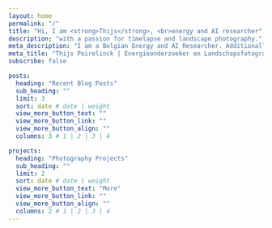 ```yaml
---
layout: home
permalink: "/"
title: "Hi, I am <strong>Thijs</strong>, <br>energy and AI researcher"
description: "with a passion for timelapse and landscape photography."
meta_description: "I am a Belgian Energy and AI Researcher. Additionally, I am a landscape and timelapse photographer. I love dramatic skies and vistas. In the past years I have taken many pictures of European and Belgian landscapes. This website shows both my research and photography work."
meta_title: "Thijs Peirelinck | Energieonderzoeker en Landschapsfotograaf"
subscribe: false

posts:
  heading: "Recent Blog Posts"
  sub_heading: ""
  limit: 3
  sort: date # date | weight
  view_more_button_text: ""
  view_more_button_link: ""
  view_more_button_align: ""
  columns: 3 # 1 | 2 | 3 | 4

projects:
  heading: "Photography Projects"
  sub_heading: ""
  limit: 2
  sort: date # date | weight
  view_more_button_text: "More"
  view_more_button_link: ""
  view_more_button_align: ""
  columns: 2 # 1 | 2 | 3 | 4
---
```

